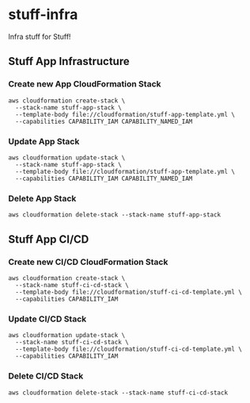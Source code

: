 # stuff-infra
Infra stuff for Stuff!

## Stuff App Infrastructure

### Create new App CloudFormation Stack
```shell
aws cloudformation create-stack \
  --stack-name stuff-app-stack \
  --template-body file://cloudformation/stuff-app-template.yml \
  --capabilities CAPABILITY_IAM CAPABILITY_NAMED_IAM
```

### Update App Stack
```shell
aws cloudformation update-stack \
  --stack-name stuff-app-stack \
  --template-body file://cloudformation/stuff-app-template.yml \
  --capabilities CAPABILITY_IAM CAPABILITY_NAMED_IAM
```

### Delete App Stack
```shell
aws cloudformation delete-stack --stack-name stuff-app-stack
```

## Stuff App CI/CD

### Create new CI/CD CloudFormation Stack
```shell
aws cloudformation create-stack \
  --stack-name stuff-ci-cd-stack \
  --template-body file://cloudformation/stuff-ci-cd-template.yml \
  --capabilities CAPABILITY_IAM
```

### Update CI/CD Stack
```shell
aws cloudformation update-stack \
  --stack-name stuff-ci-cd-stack \
  --template-body file://cloudformation/stuff-ci-cd-template.yml \
  --capabilities CAPABILITY_IAM
```

### Delete CI/CD Stack
```shell
aws cloudformation delete-stack --stack-name stuff-ci-cd-stack
```
